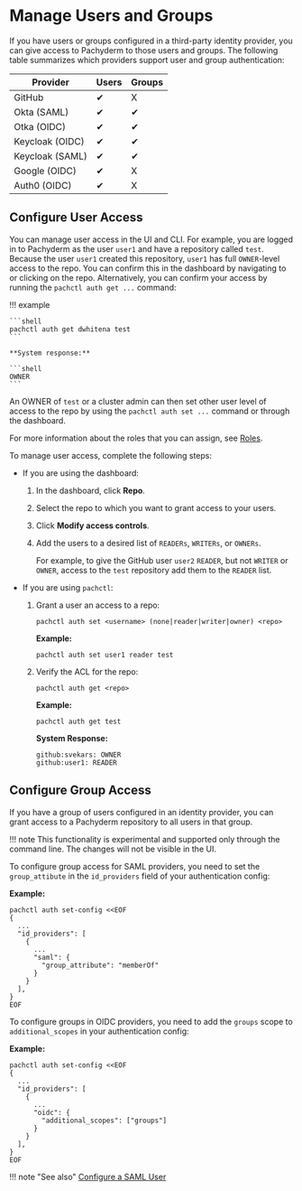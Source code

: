 # Manage Users and Groups

If you have users or groups configured in a third-party
identity provider, you can give access to Pachyderm to
those users and groups. The following table summarizes
which providers support user and group authentication:

| Provider        | Users           | Groups          |
| --------------- | --------------- | --------------- |
| GitHub          | &#10004;        | X               |
| Okta (SAML)     | &#10004;        | &#10004;        |
| Otka (OIDC)     | &#10004;        | &#10004;        |
| Keycloak (OIDC) | &#10004;        | &#10004;        |
| Keycloak (SAML) | &#10004;        | &#10004;        |
| Google (OIDC)   | &#10004;        | X               | 
| Auth0 (OIDC)    | &#10004;        | X               |

## Configure User Access

You can manage user access in the UI and CLI.
For example, you are logged in to Pachyderm as the user `user1`
and have a repository called `test`.  Because the user `user1` created
this repository, `user1` has full `OWNER`-level access to the repo.
You can confirm this in the dashboard by navigating to or clicking on
the repo. Alternatively, you can confirm your access by running the
 `pachctl auth get ...` command:

!!! example

    ```shell
    pachctl auth get dwhitena test
    ```

    **System response:**

    ```shell
    OWNER
    ```

An OWNER of `test` or a cluster admin can then set other user
level of access to the repo by using the `pachctl auth set ...`
command or through the dashboard.

For more information about the roles that you can assign,
see [Roles]().



To manage user access, complete the following steps:

* If you are using the dashboard:

  1. In the dashboard, click **Repo**.
  1. Select the repo to which you want to grant access to your users.
  1. Click **Modify access controls**. 
  1. Add the users to a desired list of `READERs`, `WRITERs`,
  or `OWNERs`.

     For example, to give the GitHub user `user2` `READER`, but not
     `WRITER` or `OWNER`, access to the `test` repository add them
     to the `READER` list.

* If you are using `pachctl`:

  1. Grant a user an access to a repo:

     ```shell
     pachctl auth set <username> (none|reader|writer|owner) <repo>
     ```

     **Example:**

     ```shell
     pachctl auth set user1 reader test
     ```

  1. Verify the ACL for the repo:

     ```shell
     pachctl auth get <repo>
     ```

     **Example:**

     ```shell
     pachctl auth get test
     ```

     **System Response:**

     ```shell
     github:svekars: OWNER
     github:user1: READER
     ```

## Configure Group Access

If you have a group of users configured in an identity provider,
you can grant access to a Pachyderm repository to all users
in that group.

!!! note
    This functionality is experimental and supported only
    through the command line. The changes will not be
    visible in the UI.

To configure group access for SAML providers, you need to set the `group_attibute` in
the `id_providers` field of your authentication config:

**Example:**

   ```shell
   pachctl auth set-config <<EOF
   {
     ...
     "id_providers": [
       {
         ...
         "saml": {
           "group_attribute": "memberOf"
         }
       }
     ],
   }
   EOF
   ```

To configure groups in OIDC providers, you need to add the `groups` scope to
`additional_scopes` in your authentication config:

**Example:**

   ```shell
   pachctl auth set-config <<EOF
   {
     ...
     "id_providers": [
       {
         ...
         "oidc": {
           "additional_scopes": ["groups"]
         }
       }
     ],
   }
   EOF
   ```


!!! note "See also"
    [Configure a SAML User](../saml/)
